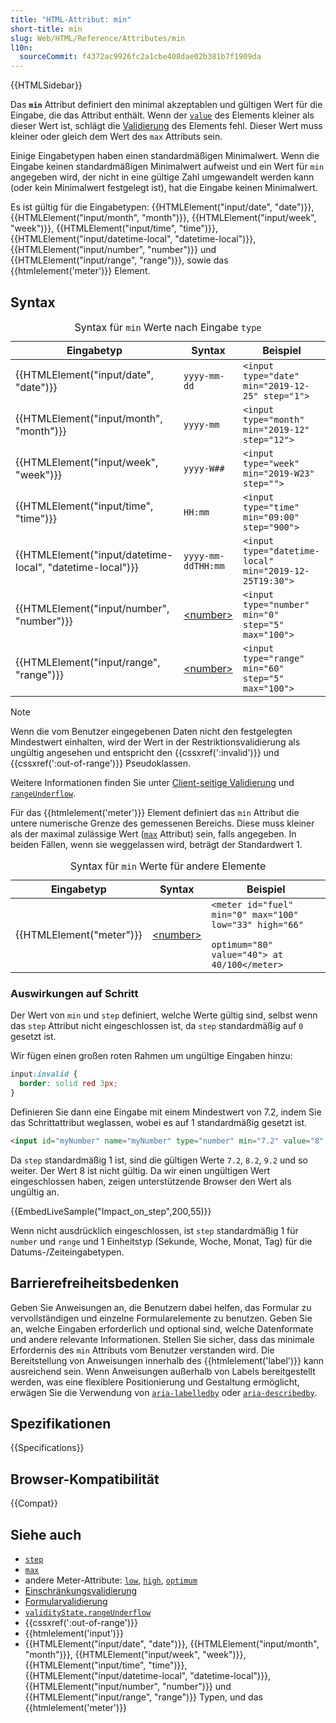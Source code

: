 ```yaml
---
title: "HTML-Attribut: min"
short-title: min
slug: Web/HTML/Reference/Attributes/min
l10n:
  sourceCommit: f4372ac9926fc2a1cbe408dae02b381b7f1909da
---
```


{{HTMLSidebar}}

Das **`min`** Attribut definiert den minimal akzeptablen und gültigen Wert für die Eingabe, die das Attribut enthält. Wenn der [`value`](/de/docs/Web/HTML/Reference/Elements/input#value) des Elements kleiner als dieser Wert ist, schlägt die [Validierung](/de/docs/Learn_web_development/Extensions/Forms/Form_validation) des Elements fehl. Dieser Wert muss kleiner oder gleich dem Wert des `max` Attributs sein.

Einige Eingabetypen haben einen standardmäßigen Minimalwert. Wenn die Eingabe keinen standardmäßigen Minimalwert aufweist und ein Wert für `min` angegeben wird, der nicht in eine gültige Zahl umgewandelt werden kann (oder kein Minimalwert festgelegt ist), hat die Eingabe keinen Minimalwert.

Es ist gültig für die Eingabetypen: {{HTMLElement("input/date", "date")}}, {{HTMLElement("input/month", "month")}}, {{HTMLElement("input/week", "week")}}, {{HTMLElement("input/time", "time")}}, {{HTMLElement("input/datetime-local", "datetime-local")}}, {{HTMLElement("input/number", "number")}} und {{HTMLElement("input/range", "range")}}, sowie das {{htmlelement('meter')}} Element.

## Syntax

<table class="no-markdown">
  <caption>
    Syntax für
    <code>min</code>
    Werte nach Eingabe
    <code>type</code>
  </caption>
  <thead>
    <tr>
      <th>Eingabetyp</th>
      <th>Syntax</th>
      <th>Beispiel</th>
    </tr>
  </thead>
  <tbody>
    <tr>
      <td>{{HTMLElement("input/date", "date")}}</td>
      <td><code>yyyy-mm-dd</code></td>
      <td><code>&#x3C;input type="date" min="2019-12-25" step="1"></code></td>
    </tr>
    <tr>
      <td>{{HTMLElement("input/month", "month")}}</td>
      <td><code>yyyy-mm</code></td>
      <td><code>&#x3C;input type="month" min="2019-12" step="12"></code></td>
    </tr>
    <tr>
      <td>{{HTMLElement("input/week", "week")}}</td>
      <td><code>yyyy-W##</code></td>
      <td><code>&#x3C;input type="week" min="2019-W23" step=""></code></td>
    </tr>
    <tr>
      <td>{{HTMLElement("input/time", "time")}}</td>
      <td><code>HH:mm</code></td>
      <td><code>&#x3C;input type="time" min="09:00" step="900"></code></td>
    </tr>
    <tr>
      <td>
        {{HTMLElement("input/datetime-local", "datetime-local")}}
      </td>
      <td><code>yyyy-mm-ddTHH:mm</code></td>
      <td>
        <code>&#x3C;input type="datetime-local" min="2019-12-25T19:30"></code>
      </td>
    </tr>
    <tr>
      <td>{{HTMLElement("input/number", "number")}}</td>
      <td><a href="/de/docs/Web/CSS/number">&#x3C;number></a></td>
      <td>
        <code>&#x3C;input type="number" min="0" step="5" max="100"></code>
      </td>
    </tr>
    <tr>
      <td>{{HTMLElement("input/range", "range")}}</td>
      <td><a href="/de/docs/Web/CSS/number">&#x3C;number></a></td>
      <td>
        <code>&#x3C;input type="range" min="60" step="5" max="100"></code>
      </td>
    </tr>
  </tbody>
</table>

> [!NOTE]
> Wenn die vom Benutzer eingegebenen Daten nicht den festgelegten Mindestwert einhalten, wird der Wert in der Restriktionsvalidierung als ungültig angesehen und entspricht den {{cssxref(':invalid')}} und {{cssxref(':out-of-range')}} Pseudoklassen.

Weitere Informationen finden Sie unter [Client-seitige Validierung](/de/docs/Web/HTML/Guides/Constraint_validation) und [`rangeUnderflow`](/de/docs/Web/API/ValidityState/rangeUnderflow).

Für das {{htmlelement('meter')}} Element definiert das `min` Attribut die untere numerische Grenze des gemessenen Bereichs. Diese muss kleiner als der maximal zulässige Wert ([`max`](/de/docs/Web/HTML/Reference/Attributes/max) Attribut) sein, falls angegeben. In beiden Fällen, wenn sie weggelassen wird, beträgt der Standardwert 1.

<table class="no-markdown">
  <caption>
    Syntax für
    <code>min</code>
    Werte für andere Elemente
  </caption>
  <thead>
    <tr>
      <th>Eingabetyp</th>
      <th>Syntax</th>
      <th>Beispiel</th>
    </tr>
  </thead>
  <tbody>
    <tr>
      <td>{{HTMLElement("meter")}}</td>
      <td><a href="/de/docs/Web/CSS/number">&#x3C;number></a></td>
      <td>
        <code
          >&#x3C;meter id="fuel" min="0" max="100" low="33" high="66"
          optimum="80" value="40"> at 40/100&#x3C;/meter></code
        >
      </td>
    </tr>
  </tbody>
</table>

### Auswirkungen auf Schritt

Der Wert von `min` und `step` definiert, welche Werte gültig sind, selbst wenn das `step` Attribut nicht eingeschlossen ist, da `step` standardmäßig auf `0` gesetzt ist.

Wir fügen einen großen roten Rahmen um ungültige Eingaben hinzu:

```css
input:invalid {
  border: solid red 3px;
}
```

Definieren Sie dann eine Eingabe mit einem Mindestwert von 7.2, indem Sie das Schrittattribut weglassen, wobei es auf 1 standardmäßig gesetzt ist.

```html
<input id="myNumber" name="myNumber" type="number" min="7.2" value="8" />
```

Da `step` standardmäßig 1 ist, sind die gültigen Werte `7.2`, `8.2`, `9.2` und so weiter. Der Wert 8 ist nicht gültig. Da wir einen ungültigen Wert eingeschlossen haben, zeigen unterstützende Browser den Wert als ungültig an.

{{EmbedLiveSample("Impact_on_step",200,55)}}

Wenn nicht ausdrücklich eingeschlossen, ist `step` standardmäßig 1 für `number` und `range` und 1 Einheitstyp (Sekunde, Woche, Monat, Tag) für die Datums-/Zeiteingabetypen.

## Barrierefreiheitsbedenken

Geben Sie Anweisungen an, die Benutzern dabei helfen, das Formular zu vervollständigen und einzelne Formularelemente zu benutzen. Geben Sie an, welche Eingaben erforderlich und optional sind, welche Datenformate und andere relevante Informationen. Stellen Sie sicher, dass das minimale Erfordernis des `min` Attributs vom Benutzer verstanden wird. Die Bereitstellung von Anweisungen innerhalb des {{htmlelement('label')}} kann ausreichend sein. Wenn Anweisungen außerhalb von Labels bereitgestellt werden, was eine flexiblere Positionierung und Gestaltung ermöglicht, erwägen Sie die Verwendung von [`aria-labelledby`](/de/docs/Web/Accessibility/ARIA/Reference/Attributes/aria-labelledby) oder [`aria-describedby`](/de/docs/Web/Accessibility/ARIA/Reference/Attributes/aria-describedby).

## Spezifikationen

{{Specifications}}

## Browser-Kompatibilität

{{Compat}}

## Siehe auch

- [`step`](/de/docs/Web/HTML/Reference/Attributes/step)
- [`max`](/de/docs/Web/HTML/Reference/Attributes/max)
- andere Meter-Attribute: [`low`](/de/docs/Web/HTML/Reference/Elements/meter#low), [`high`](/de/docs/Web/HTML/Reference/Elements/meter#high), [`optimum`](/de/docs/Web/HTML/Reference/Elements/meter#optimum)
- [Einschränkungsvalidierung](/de/docs/Web/HTML/Guides/Constraint_validation)
- [Formularvalidierung](/de/docs/Learn_web_development/Extensions/Forms/Form_validation)
- [`validityState.rangeUnderflow`](/de/docs/Web/API/ValidityState/rangeUnderflow)
- {{cssxref(':out-of-range')}}
- {{htmlelement('input')}}
- {{HTMLElement("input/date", "date")}}, {{HTMLElement("input/month", "month")}}, {{HTMLElement("input/week", "week")}}, {{HTMLElement("input/time", "time")}}, {{HTMLElement("input/datetime-local", "datetime-local")}}, {{HTMLElement("input/number", "number")}} und {{HTMLElement("input/range", "range")}} Typen, und das {{htmlelement('meter')}}
